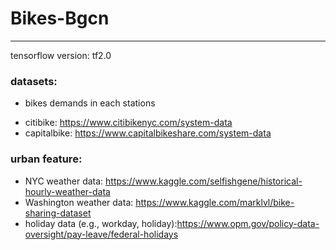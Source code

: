 # Bikes-Bgcn
 ------------------------
 tensorflow version: tf2.0
 
 ### datasets:
 + bikes demands in each stations
 - citibike: https://www.citibikenyc.com/system-data
 - capitalbike: https://www.capitalbikeshare.com/system-data
 ### urban feature:
 + NYC weather data: https://www.kaggle.com/selfishgene/historical-hourly-weather-data
 + Washington weather data: https://www.kaggle.com/marklvl/bike-sharing-dataset
 + holiday data (e.g., workday, holiday):https://www.opm.gov/policy-data-oversight/pay-leave/federal-holidays
